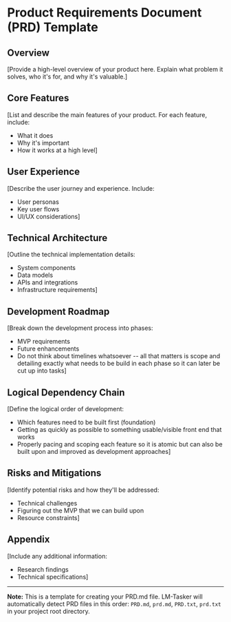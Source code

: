 # Product Requirements Document (PRD) Template

## Overview

[Provide a high-level overview of your product here. Explain what problem it solves, who it's for, and why it's
valuable.]

## Core Features

[List and describe the main features of your product. For each feature, include:

- What it does
- Why it's important
- How it works at a high level]

## User Experience

[Describe the user journey and experience. Include:

- User personas
- Key user flows
- UI/UX considerations]

## Technical Architecture

[Outline the technical implementation details:

- System components
- Data models
- APIs and integrations
- Infrastructure requirements]

## Development Roadmap

[Break down the development process into phases:

- MVP requirements
- Future enhancements
- Do not think about timelines whatsoever -- all that matters is scope and detailing exactly what needs to be build in
  each phase so it can later be cut up into tasks]

## Logical Dependency Chain

[Define the logical order of development:

- Which features need to be built first (foundation)
- Getting as quickly as possible to something usable/visible front end that works
- Properly pacing and scoping each feature so it is atomic but can also be built upon and improved as development
  approaches]

## Risks and Mitigations

[Identify potential risks and how they'll be addressed:

- Technical challenges
- Figuring out the MVP that we can build upon
- Resource constraints]

## Appendix

[Include any additional information:

- Research findings
- Technical specifications]

---

**Note:** This is a template for creating your PRD.md file. LM-Tasker will automatically detect PRD files in this
order: `PRD.md`, `prd.md`, `PRD.txt`, `prd.txt` in your project root directory.
